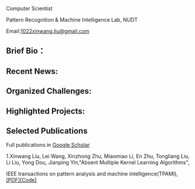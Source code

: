 
Computer Scientist
 
Pattern Recognition & Machine Intelligence Lab, NUDT
  
Email:1022xinwang.liu@gmail.com


## Brief Bio：

## Recent News:

## Organized Challenges:

## Highlighted Projects:

## Selected Publications

Full publications in [Google Scholar](https://scholar.google.com/citations?hl=zh-CN&user=A56vWC4AAAAJ&view_op=list_works&sortby=pubdate)

1.Xinwang Liu, Lei Wang, Xinzhong Zhu, Miaomiao Li, En Zhu, Tongliang Liu, Li Liu, Yong Dou, Jianping Yin,"Absent Multiple Kernel Learning Algorithms",

IEEE transactions on pattern analysis and machine intelligence(TPAMI),[[PDF]](https://tongliang-liu.github.io/papers/TPAMIAbsentKernel.pdf)[[Code]](https://github.com/xinwangliu/absentkernel)
